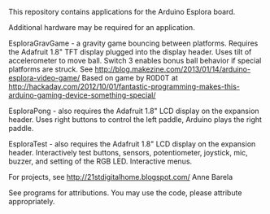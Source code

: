 This repository contains applications for the Arduino Esplora board. 

Additional hardware may be required for an application.

EsploraGravGame - a gravity game bouncing between platforms.  Requires the Adafruit
                  1.8" TFT display plugged into the display header.  Uses tilt of accelerometer
                  to move ball.  Switch 3 enables bonus ball behavior if special
                  platforms are struck.  See http://blog.makezine.com/2013/01/14/arduino-esplora-video-game/
                  Based on game by R0D0T at 
                  http://hackaday.com/2012/10/01/fantastic-programming-makes-this-arduino-gaming-device-something-special/
                  
EsploraPong - also requires the Adafruit 1.8" LCD display on the expansion header.  Uses right buttons to
              control the left paddle, Arduino plays the right paddle.

EsploraTest - also requires the Adafruit 1.8" LCD display on the expansion header. Interactively test buttons,
              sensors, potentiometer, joystick, mic, buzzer, and setting of the RGB LED.  Interactive menus.

For projects, see http://21stdigitalhome.blogspot.com/     Anne Barela

See programs for attributions.  You may use the code, please attribute appropriately.

